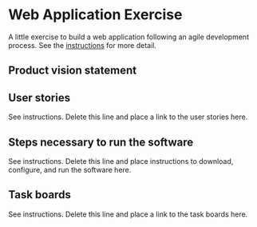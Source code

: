 # Web Application Exercise

A little exercise to build a web application following an agile development process. See the [instructions](instructions.md) for more detail.

## Product vision statement

## User stories

See instructions. Delete this line and place a link to the user stories here.

## Steps necessary to run the software

See instructions. Delete this line and place instructions to download, configure, and run the software here.

## Task boards

See instructions. Delete this line and place a link to the task boards here.
